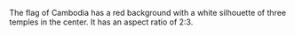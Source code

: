 The flag of Cambodia has a red background with a white silhouette of three temples in the center. It has an aspect ratio of 2:3.